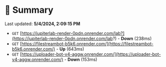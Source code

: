 # 📖 Summary
Last updated: **5/4/2024, 2:09:15 PM**

- `GET` [https://jupiterlab-render-0pdn.onrender.com/lab?](https://jupiterlab-render-0pdn.onrender.com/lab?) - **Down** (238ms)
- `GET` [https://filestreambot-b5k6.onrender.com/](https://filestreambot-b5k6.onrender.com/) - **Up** (643ms)
- `GET` [https://uploader-bot-v4-aggw.onrender.com/](https://uploader-bot-v4-aggw.onrender.com/) - **Down** (153ms)
